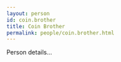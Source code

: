 ```yaml
---
layout: person
id: coin.brother
title: Coin Brother
permalink: people/coin.brother.html
---
```


Person details...